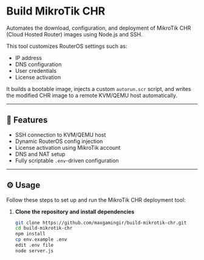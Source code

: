 # Build MikroTik CHR

Automates the download, configuration, and deployment of MikroTik CHR (Cloud Hosted Router) images using Node.js and SSH.

This tool customizes RouterOS settings such as:

- IP address
- DNS configuration
- User credentials
- License activation

It builds a bootable image, injects a custom `autorun.scr` script, and writes the modified CHR image to a remote KVM/QEMU host automatically.

---

## 🚀 Features

- SSH connection to KVM/QEMU host
- Dynamic RouterOS config injection
- License activation using MikroTik account
- DNS and NAT setup
- Fully scriptable `.env`-driven configuration

---

## ⚙️ Usage

Follow these steps to set up and run the MikroTik CHR deployment tool:

1. **Clone the repository and install dependencies**

   ```bash
   git clone https://github.com/maxgamingir/build-mikrotik-chr.git
   cd build-mikrotik-chr
   npm install
   cp env.example .env
   edit .env file
   node server.js
   ```
